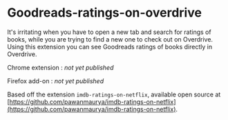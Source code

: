 # Goodreads-ratings-on-overdrive

It's irritating when you have to open a new tab and search for ratings of books, while you are trying to find a new one to check out on Overdrive.
Using this extension you can see Goodreads ratings of books directly in Overdrive.

Chrome extension : _not yet published_

Firefox add-on : _not yet published_

Based off the extension `imdb-ratings-on-netflix`, available open source at [https://github.com/pawanmaurya/imdb-ratings-on-netflix](https://github.com/pawanmaurya/imdb-ratings-on-netflix).
